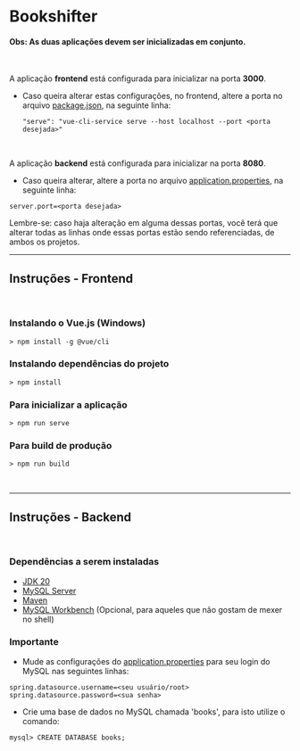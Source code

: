 # Bookshifter

#### Obs: As duas aplicações devem ser inicializadas em conjunto.
<br>

A aplicação <b>frontend</b> está configurada para inicializar na porta <b>3000</b>.
<br>

- Caso queira alterar estas configurações, no frontend, altere a porta no arquivo [package.json](frontend/package.json), na seguinte linha:
  
  ```
  "serve": "vue-cli-service serve --host localhost --port <porta desejada>"
  ```
<br>

A aplicação <b>backend</b> está configurada para inicializar na porta <b>8080</b>.
<br>

- Caso queira alterar, altere a porta no arquivo [application.properties](backend/src/main/resources/application.properties), na seguinte linha:

```
server.port=<porta desejada>
```

Lembre-se: caso haja alteração em alguma dessas portas, você terá que alterar todas as linhas onde essas portas estão sendo referenciadas, de ambos os projetos.
___

## Instruções - Frontend

<br>

### Instalando o Vue.js (Windows)

```
> npm install -g @vue/cli
```

### Instalando dependências do projeto
```
> npm install
```

### Para inicializar a aplicação
```
> npm run serve
```


### Para build de produção
```
> npm run build
```
<br>

___

## Instruções - Backend

<br>

### Dependências a serem instaladas

- [JDK 20](https://www.oracle.com/java/technologies/javase/jdk20-archive-downloads.html)
- [MySQL Server](https://dev.mysql.com/downloads/mysql/)
- [Maven](https://maven.apache.org/download.cgi)
- [MySQL Workbench](https://dev.mysql.com/downloads/workbench/) (Opcional, para aqueles que não gostam de mexer no shell)

### Importante

- Mude as configurações do [application.properties](backend/src/main/resources/application.properties) para seu login do MySQL nas seguintes linhas:
```
spring.datasource.username=<seu usuário/root>
spring.datasource.password=<sua senha>
```
- Crie uma base de dados no MySQL chamada 'books', para isto utilize o comando:

```
mysql> CREATE DATABASE books;
```